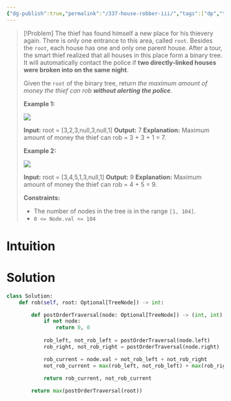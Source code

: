 ```yaml
---
{"dg-publish":true,"permalink":"/337-house-robber-iii/","tags":["dp","tree","dfs","binaryTree"]}
---
```


>[!Problem]
>The thief has found himself a new place for his thievery again. There is only one entrance to this area, called `root`.
> Besides the `root`, each house has one and only one parent house. After a tour, the smart thief realized that all houses in this place form a binary tree. It will automatically contact the police if **two directly-linked houses were broken into on the same night**.
> 
> Given the `root` of the binary tree, return _the maximum amount of money the thief can rob **without alerting the police**_.
> 
> **Example 1:**
> 
> ![](https://assets.leetcode.com/uploads/2021/03/10/rob1-tree.jpg)
> 
> **Input:** root = [3,2,3,null,3,null,1]
> **Output:** 7
> **Explanation:** Maximum amount of money the thief can rob = 3 + 3 + 1 = 7.
> 
> **Example 2:**
> 
> ![](https://assets.leetcode.com/uploads/2021/03/10/rob2-tree.jpg)
> 
> **Input:** root = [3,4,5,1,3,null,1]
> **Output:** 9
> **Explanation:** Maximum amount of money the thief can rob = 4 + 5 = 9.
> 
> **Constraints:**
> 
> - The number of nodes in the tree is in the range `[1, 104]`.
> - `0 <= Node.val <= 104`

# Intuition

# Solution
```python
class Solution:
    def rob(self, root: Optional[TreeNode]) -> int:

        def postOrderTraversal(node: Optional[TreeNode]) -> (int, int):
            if not node:
                return 0, 0
            
            rob_left, not_rob_left = postOrderTraversal(node.left)
            rob_right, not_rob_right = postOrderTraversal(node.right)

            rob_current = node.val + not_rob_left + not_rob_right
            not_rob_current = max(rob_left, not_rob_left) + max(rob_right, not_rob_right)

            return rob_current, not_rob_current
        
        return max(postOrderTraversal(root))
```